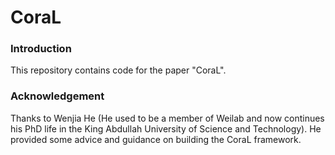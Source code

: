 # CoraL

### Introduction

This repository contains code for the paper "CoraL".

### Acknowledgement

Thanks to Wenjia He (He used to be a member of Weilab and now continues his PhD life in the King Abdullah University of Science and Technology). He provided some advice and guidance on building the CoraL framework.
